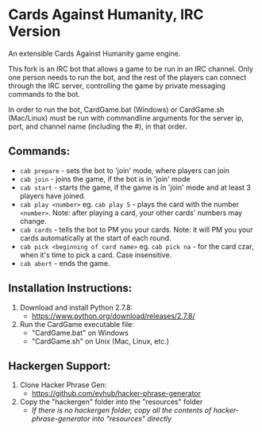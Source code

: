 Cards Against Humanity, IRC Version
======================

An extensible Cards Against Humanity game engine.

This fork is an IRC bot that allows a game to be run in an IRC channel.
Only one person needs to run the bot, and the rest of the players can
connect through the IRC server, controlling the game by private messaging
commands to the bot.

In order to run the bot, CardGame.bat (Windows) or CardGame.sh (Mac/Linux) must be run with commandline arguments
for the server ip, port, and channel name (including the #), in that order.

## Commands:
* `cab prepare` - sets the bot to 'join' mode, where players can join
* `cab join` - joins the game, if the bot is in 'join' mode
* `cab start` - starts the game, if the game is in 'join' mode and at least 3 players have joined.
* `cab play <number>` eg. `cab play 5` - plays the card with the number `<number>`. Note: after playing a card, your other cards' numbers may change.
* `cab cards` - tells the bot to PM you your cards. Note: it will PM you your cards automatically at the start of each round.
* `cab pick <beginning of card name>` eg. `cab pick na` - for the card czar, when it's time to pick a card. Case insensitive.
* `cab abort` - ends the game.

## Installation Instructions:

1. Download and install Python 2.7.8:
	* https://www.python.org/download/releases/2.7.8/
2. Run the CardGame executable file:
	* "CardGame.bat" on Windows
	* "CardGame.sh" on Unix (Mac, Linux, etc.)

## Hackergen Support:

1. Clone Hacker Phrase Gen:
	* https://github.com/evhub/hacker-phrase-generator
2. Copy the "hackergen" folder into the "resources" folder
	* _If there is no hackergen folder, copy all the contents of hacker-phrase-generator into "resources" directly_

